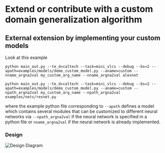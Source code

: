 # Extend or contribute with a custom domain generalization algorithm

## External extension by implementing your custom models

Look at this example

```shell
python main_out.py --te_d=caltech --task=mini_vlcs --debug --bs=2 --apath=examples/models/demo_custom_model.py --aname=custom --nname_argna2val my_custom_arg_name --nname_argna2val alexnet

python main_out.py --te_d=caltech --task=mini_vlcs --debug --bs=2 --apath=examples/models/demo_custom_model.py --aname=custom --npath_argna2val my_custom_arg_name --npath_argna2val examples/nets/resnet.py
```

where the example python file corresponding to `--apath` defines a model which contains several modules that can be customized to different neural networks via `--npath_argna2val` if the neural network is specified in a python file
or `nname_argna2val` if the neural network is already implemented.


### Design
![Design Diagram](libDG.svg)
